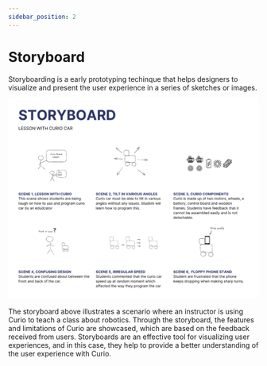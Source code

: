 ```yaml
---
sidebar_position: 2
---
```


# Storyboard

Storyboarding is a early prototyping techinque that helps designers to visualize and present the user experience in a series of sketches or images.

![Storyboard](./img/curio-storyboard.png)

The storyboard above illustrates a scenario where an instructor is using Curio to teach a class about robotics. Through the storyboard, the features and limitations of Curio are showcased, which are based on the feedback received from users. Storyboards are an effective tool for visualizing user experiences, and in this case, they help to provide a better understanding of the user experience with Curio.

